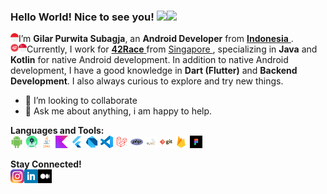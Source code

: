 ### Hello World! Nice to see you! <img src="https://media.giphy.com/media/hvRJCLFzcasrR4ia7z/giphy.gif" width="25px"><img src="https://emojis.slackmojis.com/emojis/images/1531849430/4246/blob-sunglasses.gif?1531849430" width="30"/>

I’m <b>Gilar Purwita Subagja</b>, an <b>Android Developer</b> from <a href="https://en.wikipedia.org/wiki/Indonesia" target="_blank"><b>Indonesia</b> <img align="left" alt="Indonesia's Flag" width="13px" src="https://raw.githubusercontent.com/gilarps/gilarps/main/icons/indonesia.png"/></a>. Currently, I work for <a href="https://web.42race.com/"><b>42Race</b> <img align="left" alt="42Race's Logo" width="13px" src="https://raw.githubusercontent.com/gilarps/gilarps/main/icons/42race.png"/></a> from <a href="https://en.wikipedia.org/wiki/Singapore" target="_blank">Singapore <img align="left" alt="Singapore's Flag" width="13px" src="https://raw.githubusercontent.com/gilarps/gilarps/main/icons/singapore.png"/></a>, specializing in <b>Java</b> and <b>Kotlin</b> for native Android development. In addition to native Android development, I have a good knowledge in <b>Dart (Flutter)</b> and <b>Backend Development</b>. I also always curious to explore and try new things.

- 👯 I’m looking to collaborate
- 💬 Ask me about anything, i am happy to help.

**Languages and Tools:**  
<code><img height="20" alt="Android" src="https://raw.githubusercontent.com/github/explore/main/topics/android/android.png"></code>
<code><img height="20" alt="Android Studio" src="https://raw.githubusercontent.com/github/explore/main/topics/android-studio/android-studio.png"></code>
<code><img height="20" alt="Java" src="https://raw.githubusercontent.com/github/explore/main/topics/java/java.png"></code>
<code><img height="20" alt="Kotlin" src="https://raw.githubusercontent.com/github/explore/main/topics/kotlin/kotlin.png"></code>
<code><img height="20" alt="Flutter" src="https://raw.githubusercontent.com/github/explore/main/topics/flutter/flutter.png"></code>
<code><img height="20" alt="Dart" src="https://github.com/github/explore/blob/main/topics/dart/dart.png"></code>
<code><img height="20" alt="VS Code" src="https://raw.githubusercontent.com/github/explore/main/topics/visual-studio-code/visual-studio-code.png"></code>
<code><img height="20" alt="Laravel" src="https://raw.githubusercontent.com/github/explore/main/topics/laravel/laravel.png"></code>
<code><img height="20" alt="PHP" src="https://raw.githubusercontent.com/github/explore/main/topics/php/php.png"></code>
<code><img height="20" alt="MySQL" src="https://github.com/github/explore/blob/main/topics/mysql/mysql.png"></code>
<code><img height="20" alt="Git" src="https://raw.githubusercontent.com/github/explore/main/topics/git/git.png"></code>
<code><img height="20" alt="Firebase" src="https://github.com/github/explore/blob/main/topics/firebase/firebase.png"></code>
<code><img height="20" alt="Figma" src="https://raw.githubusercontent.com/github/explore/main/topics/figma/figma.png"></code>


**Stay Connected!**  
<a href="https://www.instagram.com/gilarps/" target="_blank">
  <img align="left" alt="Gilar's Instagram" width="22px" src="https://raw.githubusercontent.com/gilarps/gilarps/main/icons/social/instagram.png" />
</a>
<a href="https://www.linkedin.com/in/gilarps/" target="_blank">
  <img align="left" alt="Gilar's Linkedin" width="22px" src="https://raw.githubusercontent.com/gilarps/gilarps/main/icons/social/linkedin.png" />
</a>
<a href="https://gilarps.medium.com/" target="_blank">
  <img align="left" alt="Gilar's Medium" width="22px" src="https://raw.githubusercontent.com/gilarps/gilarps/main/icons/social/medium.jpeg" />
</a>

<!---
gilarps/gilarps is a ✨ special ✨ repository because its `README.md` (this file) appears on your GitHub profile.
You can click the Preview link to take a look at your changes.
--->
